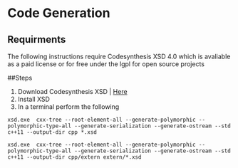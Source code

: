 # Code Generation

## Requirments
The following instructions require Codesynthesis XSD 4.0 which is avaliable as a paid license or for free under the lgpl for open source projects

##Steps

 1. Download Codesynthesis XSD | [Here](https://www.codesynthesis.com/products/xsd/])
 1. Install XSD 
 1. In a terminal perform the following 
 ```shell
xsd.exe  cxx-tree --root-element-all --generate-polymorphic --polymorphic-type-all --generate-serialization --generate-ostream --std c++11 --output-dir cpp *.xsd

xsd.exe  cxx-tree --root-element-all --generate-polymorphic --polymorphic-type-all --generate-serialization --generate-ostream --std c++11 --output-dir cpp/extern extern/*.xsd
```

